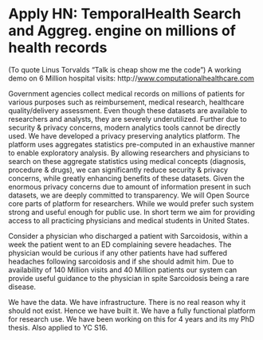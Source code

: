 # Apply HN: TemporalHealth Search and Aggreg. engine on millions of health records

(To quote Linus Torvalds “Talk is cheap show me the code”)
A working demo on 6 Million hospital visits: http:&#x2F;&#x2F;www.computationalhealthcare.com<p>Government agencies collect medical records on millions of patients for various purposes such as reimbursement, medical research, healthcare quality&#x2F;delivery assessment. Even though these datasets are available to researchers and analysts, they are severely underutilized. Further due to security &amp; privacy concerns, modern analytics tools cannot be directly used. We have developed a privacy preserving analytics platform. The platform uses aggregates statistics pre-computed in an exhaustive manner to enable exploratory analysis. By allowing researchers and physicians to search on these aggregate statistics using medical concepts (diagnosis, procedure &amp; drugs), we can significantly reduce security &amp; privacy concerns, while greatly enhancing benefits of these datasets. Given the enormous privacy concerns due to amount of information present in such datasets, we are deeply committed to transparency. We will Open Source core parts of platform for researchers. While we would prefer such system strong and useful enough for public use. In short term we aim for providing access to all practicing physicians and medical students in United States.<p>Consider a physician who discharged a patient with Sarcoidosis, within a week the patient went to an ED complaining severe headaches. The physician would be curious if any other patients have had suffered headaches following sarcoidosis and if she should admit him. Due to availability of 140 Million visits and 40 Million patients our system can provide useful guidance to the physician in spite Sarcoidosis being a rare disease.<p>We have the data. We have infrastructure. There is no real reason why it should not exist. Hence we have built it. We have a fully functional platform for research use. We have been working on this for 4 years and its my PhD thesis. Also applied to YC S16.
